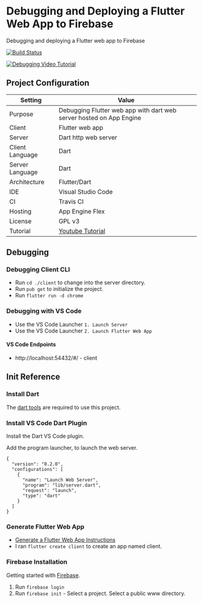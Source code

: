 # Debugging and Deploying a Flutter Web App to Firebase
Debugging and deploying a Flutter web app to Firebase

[![Build Status](https://travis-ci.org/branflake2267/debugging-flutter-web-dartwebserver-appengine.svg?branch=master)](https://travis-ci.org/branflake2267/debugging-flutter-web-dartwebserver-appengine)

[![Debugging Video Tutorial](https://img.youtube.com/vi/lrUrE8F2lNw/0.jpg)](https://www.youtube.com/watch?v=lrUrE8F2lNw)
 

## Project Configuration 
| Setting | Value |
| --- | --- |
| Purpose | Debugging Flutter web app with dart web server hosted on App Engine |
| Client | Flutter web app |
| Server | Dart http web server |
| Client Language | Dart |
| Server Language | Dart |
| Architecture | Flutter/Dart |
| IDE | Visual Studio Code |
| CI | Travis CI |
| Hosting | App Engine Flex |
| License | GPL v3 |
| Tutorial | [Youtube Tutorial](https://youtu.be/lrUrE8F2lNw) |


## Debugging

### Debugging Client CLI

* Run `cd ./client` to change into the server directory.
* Run `pub get` to initialize the project.
* Run `flutter run -d chrome`

### Debugging with VS Code

* Use the VS Code Launcher `1. Launch Server`
* Use the VS Code Launcher `2. Launch Flutter Web App`

#### VS Code Endpoints

* http://localhost:54432/#/ - client 




## Init Reference

### Install Dart
The [dart tools](https://dart.dev/get-dart) are required to use this project. 

### Install VS Code Dart Plugin
Install the Dart VS Code plugin. 

Add the program launcher, to launch the web server.
```
{
  "version": "0.2.0",
  "configurations": [
    {
      "name": "Launch Web Server",
      "program": "lib/server.dart",
      "request": "launch",
      "type": "dart"
    }
  ]
}
```

### Generate Flutter Web App

* [Generate a Flutter Web App Instructions](https://flutter.dev/docs/get-started/web)
* I ran `flutter create client` to create an app named client.


### Firebase Installation
Getting started with [Firebase](https://firebase.google.com/docs/hosting/quickstart). 

1. Run `firebase login`
2. Run `firebase init` - Select a project. Select a public www directory.
